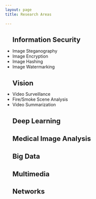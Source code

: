 ```yaml
---
layout: page
title: Research Areas
 
---
```

 



<ul><h1>Information Security</h1>
<li>Image Steganography</li>
<li>Image Encryption</li>
<li>Image Hashing</li>
<li>Image Watermarking</li>
</ul>

 



<ul><h1>Vision</h1>
<li>Video Surveillance</li>
<li>Fire/Smoke Scene Analysis</li>
<li>Video Summarization</li>
</ul>


<ul><h1>
Deep Learning
</h1></ul>


<ul><h1>
Medical Image Analysis
</h1></ul>


<ul><h1>
Big Data
</h1></ul>



<ul><h1>
Multimedia
</h1></ul>



<ul><h1>
Networks
</h1></ul>


<style type="text/css">
	 h1{
	 	font-size: 22px
	 }

</style>

<!-- Some Links

* [link](http://hyde.getpoole.com)
* [anotherlink](http://lanyon.getpoole.com)



## Title

 
Thanks for reading!
 -->
